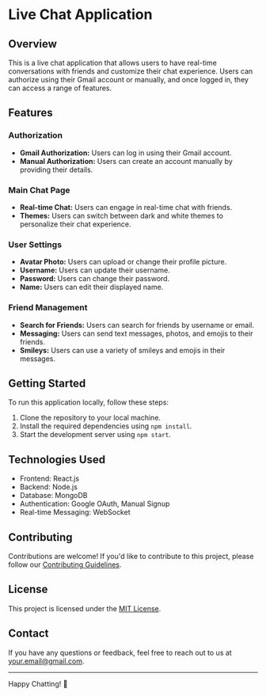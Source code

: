 # Live Chat Application

## Overview

This is a live chat application that allows users to have real-time conversations with friends and customize their chat experience. Users can authorize using their Gmail account or manually, and once logged in, they can access a range of features.

## Features

### Authorization

- **Gmail Authorization:** Users can log in using their Gmail account.
- **Manual Authorization:** Users can create an account manually by providing their details.

### Main Chat Page

- **Real-time Chat:** Users can engage in real-time chat with friends.
- **Themes:** Users can switch between dark and white themes to personalize their chat experience.

### User Settings

- **Avatar Photo:** Users can upload or change their profile picture.
- **Username:** Users can update their username.
- **Password:** Users can change their password.
- **Name:** Users can edit their displayed name.

### Friend Management

- **Search for Friends:** Users can search for friends by username or email.
- **Messaging:** Users can send text messages, photos, and emojis to their friends.
- **Smileys:** Users can use a variety of smileys and emojis in their messages.

## Getting Started

To run this application locally, follow these steps:

1. Clone the repository to your local machine.
2. Install the required dependencies using `npm install`.
3. Start the development server using `npm start`.

## Technologies Used

- Frontend: React.js
- Backend: Node.js
- Database: MongoDB
- Authentication: Google OAuth, Manual Signup
- Real-time Messaging: WebSocket

## Contributing

Contributions are welcome! If you'd like to contribute to this project, please follow our [Contributing Guidelines](CONTRIBUTING.md).

## License

This project is licensed under the [MIT License](LICENSE).

## Contact

If you have any questions or feedback, feel free to reach out to us at [your.email@gmail.com](mailto:your.email@gmail.com).

---

Happy Chatting! 🚀
